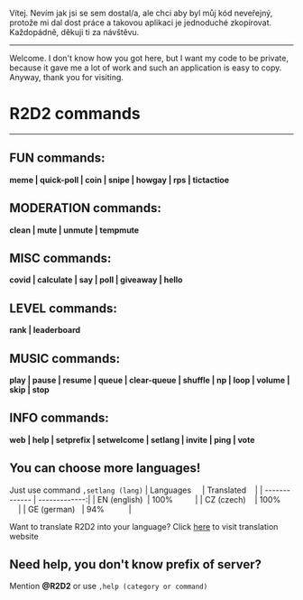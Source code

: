 Vítej.
Nevím jak jsi se sem dostal/a, ale chci aby byl můj kód neveřejný, protože mi dal dost práce a takovou aplikaci je jednoduché zkopírovat.
Každopádně, děkuji ti za návštěvu.

---

Welcome.
I don't know how you got here, but I want my code to be private, because it gave me a lot of work and such an application is easy to copy.
Anyway, thank you for visiting.



# R2D2 commands
---
## FUN commands:
**meme | quick-poll | coin | snipe | howgay | rps | tictactioe**
## MODERATION commands:
**clean | mute | unmute | tempmute**
## MISC commands:
**covid | calculate | say | poll | giveaway | hello**
## LEVEL commands:
**rank | leaderboard**
## MUSIC commands:
**play | pause | resume | queue | clear-queue | shuffle | np | loop | volume | skip | stop**
## INFO commands:
**web | help | setprefix | setwelcome | setlang | invite | ping | vote**

## You can choose more languages!
Just use command `,setlang (lang)`
| Languages     | Translated    |
| ------------- | -------------:|
| EN (english)  | 100%          |
| CZ (czech)    | 100%          |
| GE (german)   | 94%           |

Want to translate R2D2 into your language?
Click [here](https://crwd.in/r2d2-bot) to visit translation website

## Need help, you don't know prefix of server?
Mention **@R2D2** or use `,help (category or command)`
